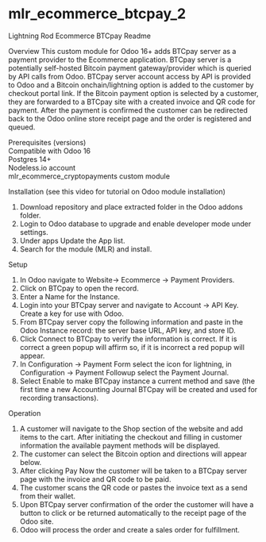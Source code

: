 # mlr_ecommerce_btcpay_2
Lightning Rod Ecommerce BTCpay Readme

Overview
This custom module for Odoo 16+ adds BTCpay server as a payment provider to the Ecommerce application. BTCpay server is a potentially self-hosted Bitcoin payment gateway/provider which is queried by API calls from Odoo. BTCpay server account access by API is provided to Odoo and a Bitcoin onchain/lightning option is added to the customer by checkout portal link. If the Bitcoin payment option is selected by a customer, they are forwarded to a BTCpay site with a created invoice and QR code for payment. After the payment is confirmed the customer can be redirected back to the Odoo online store receipt page and the order is registered and queued.

Prerequisites (versions)
<br>Compatible with Odoo 16
<br>Postgres 14+
<br>Nodeless.io account
<br>mlr_ecommerce_cryptopayments custom module

Installation (see this video for tutorial on Odoo module installation)
1. Download repository and place extracted folder in the Odoo addons folder.
2. Login to Odoo database to upgrade and enable developer mode under settings.
3. Under apps Update the App list.
4. Search for the module (MLR) and install.

Setup

1. In Odoo navigate to Website-> Ecommerce -> Payment Providers.
2. Click on BTCpay to open the record.
4. Enter a Name for the Instance. 
5. Login into your BTCpay server and navigate to Account -> API Key. Create a key for use with Odoo.
6. From BTCpay server copy the following information and paste in the Odoo Instance record: the server base URL, API key, and store ID.
7. Click Connect to BTCpay to verify the information is correct. If it is correct a green popup will affirm so, if it is incorrect a red popup will appear.
9. In Configuration -> Payment Form select the icon for lightning, in Configuration -> Payment Followup select the Payment Journal.
10. Select Enable to make BTCpay instance a current method and save (the first time a new Accounting Journal BTCpay will be created and used for recording transactions).
   

Operation
1. A customer will navigate to the Shop section of the website and add items to the cart. After initiating the checkout and filling in customer information the available payment methods will be displayed.
3. The customer can select the Bitcoin option and directions will appear below.
4. After clicking Pay Now  the customer will be taken to a BTCpay server page with the invoice and QR code to be paid.
5. The customer scans the QR code or pastes the invoice text as a send from their wallet.
6. Upon BTCpay server confirmation of the order the customer will have a button to click or be returned automatically to the receipt page of the Odoo site.
8. Odoo will process the order and create a sales order for fulfillment.

